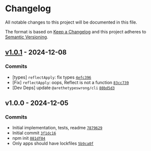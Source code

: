# Changelog

All notable changes to this project will be documented in this file.

The format is based on [Keep a Changelog](https://keepachangelog.com/en/1.0.0/)
and this project adheres to [Semantic Versioning](https://semver.org/spec/v2.0.0.html).

## [v1.0.1](https://github.com/ljharb/call-bind-apply-helpers/compare/v1.0.0...v1.0.1) - 2024-12-08

### Commits

- [types] `reflectApply`: fix types [`4efc396`](https://github.com/ljharb/call-bind-apply-<AWS-SECRET-KEY>a391d3d11ef2ef8)
- [Fix] `reflectApply`: oops, Reflect is not a function [`83cc739`](https://github.com/ljharb/call-bind-apply-<AWS-SECRET-KEY>f1436f0b1263c75)
- [Dev Deps] update `@arethetypeswrong/cli` [`80bd5d3`](https://github.com/ljharb/call-bind-apply-<AWS-SECRET-KEY>dd5a1bcb178a940)

## v1.0.0 - 2024-12-05

### Commits

- Initial implementation, tests, readme [`7879629`](https://github.com/ljharb/call-bind-apply-<AWS-SECRET-KEY>d94ae9bc89fce04)
- Initial commit [`3f1dc16`](https://github.com/ljharb/call-bind-apply-<AWS-SECRET-KEY>f9dd9137b2b952f)
- npm init [`081df04`](https://github.com/ljharb/call-bind-apply-<AWS-SECRET-KEY>f6e97281200a603)
- Only apps should have lockfiles [`5b9ca0f`](https://github.com/ljharb/call-bind-apply-<AWS-SECRET-KEY>aac4e0a017ed930)

